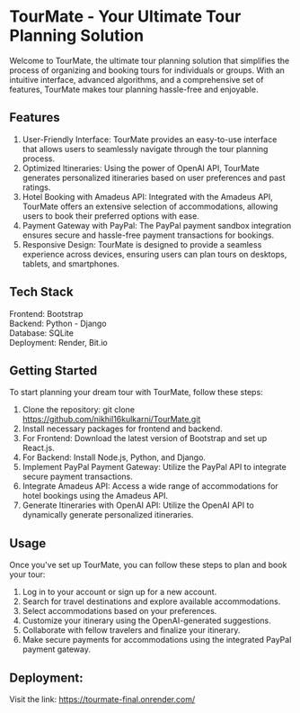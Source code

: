# TourMate - Your Ultimate Tour Planning Solution
Welcome to TourMate, the ultimate tour planning solution that simplifies the process of organizing and booking tours for individuals or groups. With an intuitive interface, advanced algorithms, and a comprehensive set of features, TourMate makes tour planning hassle-free and enjoyable.

## Features
1. User-Friendly Interface: TourMate provides an easy-to-use interface that allows users to seamlessly navigate through the tour planning process. </br>
2. Optimized Itineraries: Using the power of OpenAI API, TourMate generates personalized itineraries based on user preferences and past ratings.</br>
3. Hotel Booking with Amadeus API: Integrated with the Amadeus API, TourMate offers an extensive selection of accommodations, allowing users to book their preferred options with ease.</br>
4. Payment Gateway with PayPal: The PayPal payment sandbox integration ensures secure and hassle-free payment transactions for bookings.</br>
5. Responsive Design: TourMate is designed to provide a seamless experience across devices, ensuring users can plan tours on desktops, tablets, and smartphones.</br>

## Tech Stack
Frontend: Bootstrap </br>
Backend: Python - Django </br>
Database: SQLite </br>
Deployment: Render, Bit.io </br>

## Getting Started
To start planning your dream tour with TourMate, follow these steps:

1. Clone the repository: git clone https://github.com/nikhil16kulkarni/TourMate.git</br>
2. Install necessary packages for frontend and backend.</br>
3. For Frontend: Download the latest version of Bootstrap and set up React.js.</br>
4. For Backend: Install Node.js, Python, and Django. </br>
5. Implement PayPal Payment Gateway: Utilize the PayPal API to integrate secure payment transactions.</br>
6. Integrate Amadeus API: Access a wide range of accommodations for hotel bookings using the Amadeus API.</br>
7. Generate Itineraries with OpenAI API: Utilize the OpenAI API to dynamically generate personalized itineraries.</br>
   
## Usage
Once you've set up TourMate, you can follow these steps to plan and book your tour:

1. Log in to your account or sign up for a new account.</br>
2. Search for travel destinations and explore available accommodations.</br>
3. Select accommodations based on your preferences.</br>
4. Customize your itinerary using the OpenAI-generated suggestions.</br>
5. Collaborate with fellow travelers and finalize your itinerary.</br>
6. Make secure payments for accommodations using the integrated PayPal payment gateway.</br>

## Deployment:
Visit the link: https://tourmate-final.onrender.com/
